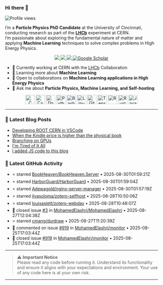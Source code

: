 ### Hi there 👋

<p align="left">
  <img src="https://komarev.com/ghpvc/?username=MohamedElashri&style=flat-square" alt="Profile views" />
</p>

I’m a **Particle Physics PhD Candidate** at the University of Cincinnati, conducting research as part of the **[LHCb](https://home.cern/science/experiments/lhcb)** experiment at CERN.  
I’m passionate about exploring the fundamental nature of matter and applying **Machine Learning** techniques to solve complex problems in High Energy Physics.



<p align="center">
  <a href="https://melashri.net/">
    <img src="https://img.shields.io/badge/Website-melashri.net-blue?logo=google-chrome&logoColor=white" />
  </a>
  <a href="https://linkedin.com/in/elashri">
    <img src="https://img.shields.io/badge/LinkedIn-elashri-blue?logo=linkedin&logoColor=white" />
  </a>
  <a href="https://keybase.io/melashri">
    <img src="https://img.shields.io/badge/Keybase-melashri-orange?logo=keybase&logoColor=white" />
  </a>
  <a href="https://scholar.google.com/citations?user=XtPg3SIAAAAJ&hl=en">
    <img src="https://img.shields.io/badge/Google%20Scholar-Mohamed Elashri-blue?logo=google-scholar" alt="Google Scholar"/>
  </a>

</p>



- 🔭 Currently working at CERN with the [LHCb](https://home.cern/science/experiments/lhcb) Collaboration  
- 🌱 Learning more about **Machine Learning**  
- 👯 Open to collaborations on **Machine Learning applications in High Energy Physics**  
- 💬 Ask me about **Particle Physics, Machine Learning, and Self-hosting**  




<div align="center">
  <img src="https://profilinator.rishav.dev/skills-assets/c-original.svg" alt="C" height="30" />
  <img src="https://profilinator.rishav.dev/skills-assets/cplusplus-original.svg" alt="C++" height="30" />
  <img src="https://profilinator.rishav.dev/skills-assets/docker-original-wordmark.svg" alt="Docker" height="30" />
  <img src="https://profilinator.rishav.dev/skills-assets/python-original.svg" alt="Python" height="30" />
  <img src="https://profilinator.rishav.dev/skills-assets/gnu_bash-icon.svg" alt="Bash" height="30" />
  <img src="https://profilinator.rishav.dev/skills-assets/linux-original.svg" alt="Linux" height="30" />
  <img src="https://profilinator.rishav.dev/skills-assets/git-scm-icon.svg" alt="Git" height="30" />
  <img src="https://profilinator.rishav.dev/skills-assets/tensorflow-icon.svg" alt="TensorFlow" height="30" />
  <img src="https://profilinator.rishav.dev/skills-assets/r.svg" alt="R" height="30" />
  <img src="https://profilinator.rishav.dev/skills-assets/rust-plain.svg" alt="Rust" height="30" />
  <img src="https://profilinator.rishav.dev/skills-assets/javascript-original.svg" alt="JavaScript" height="30" />
</div>

---

### 📌 Latest Blog Posts
<!-- BLOG-POST-LIST:START -->

- [Developing ROOT CERN in VSCode](https://blog.melashri.net/developing-root-cern-in-vscode/)
- [When the Kindle price is higher than the physical book](https://blog.melashri.net/when-the-kindle-price-is-higher-than-the-physical-book/)
- [Branching on GPUs](https://blog.melashri.net/branching-on-gpus/)
- [I'm Tired of It All](https://blog.melashri.net/im-tired-of-it-all/)
- [I added JS code to this blog](https://blog.melashri.net/i-added-js-code-to-this-blog/)

<!-- BLOG-POST-LIST:END -->

### 📌 Latest GitHub Activity
<!-- ACTIVITY:START -->
- ⭐ starred [BookHeaven/BookHeaven.Server](https://github.com/BookHeaven/BookHeaven.Server) • 2025-08-30T01:59:21Z
- ⭐ starred [HarborGuard/HarborGuard](https://github.com/HarborGuard/HarborGuard) • 2025-08-30T01:59:04Z
- ⭐ starred [Adewagold/nginx-server-manager](https://github.com/Adewagold/nginx-server-manager) • 2025-08-30T01:57:19Z
- ⭐ starred [ilyasoloma/zotero-selfhost](https://github.com/ilyasoloma/zotero-selfhost) • 2025-08-28T10:50:06Z
- ⭐ starred [louisaslett/zotero-webdav](https://github.com/louisaslett/zotero-webdav) • 2025-08-28T10:48:07Z
- 🐛 closed issue [#3](https://github.com/MohamedElashri/MohamedElashri/issues/3) in [MohamedElashri/MohamedElashri](https://github.com/MohamedElashri/MohamedElashri) • 2025-08-27T12:04:38Z
- ⭐ starred [cmang/durdraw](https://github.com/cmang/durdraw) • 2025-08-27T11:20:39Z
- 💬 commented on issue [#919](https://github.com/MohamedElashri/monitor/issues/919) in [MohamedElashri/monitor](https://github.com/MohamedElashri/monitor) • 2025-08-25T17:03:44Z
- 🐛 closed issue [#919](https://github.com/MohamedElashri/monitor/issues/919) in [MohamedElashri/monitor](https://github.com/MohamedElashri/monitor) • 2025-08-25T17:03:44Z
<!-- ACTIVITY:END -->

---

> ⚠️ **Important Notice**  
> Please read any code before running it. Understand its functionality and ensure it aligns with your expectations and environment. Your use of any code here is at your own risk.

---

